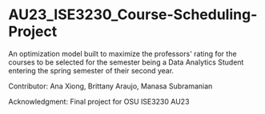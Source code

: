 # AU23_ISE3230_Course-Scheduling-Project

An optimization model built to maximize the professors' rating for the courses to be selected for the semester being a Data Analytics Student entering the spring semester of their second year. 


Contributor: Ana Xiong, Brittany Araujo, Manasa Subramanian

Acknowledgment: Final project for OSU ISE3230 AU23 
